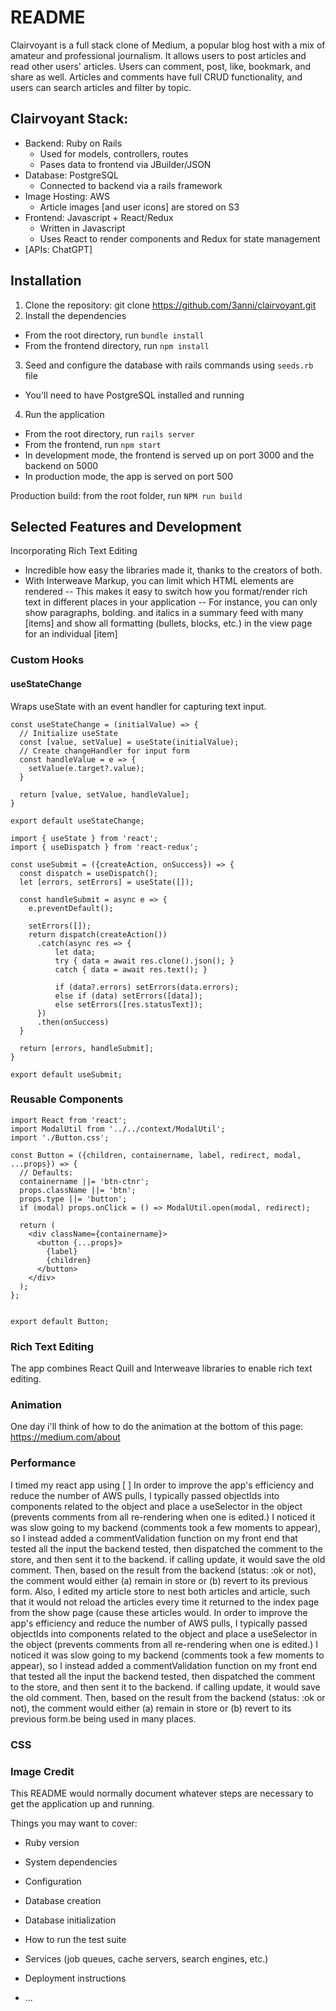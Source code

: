 # README

Clairvoyant is a full stack clone of Medium, a popular blog host with a mix of amateur and professional journalism. It allows users to post articles and read other users' articles. Users can comment, post, like, bookmark, and share as well. Articles and comments have full CRUD functionality, and users can search articles and filter by topic.

## Clairvoyant Stack:
* Backend: Ruby on Rails
  * Used for models, controllers, routes
  * Pases data to frontend via JBuilder/JSON
* Database: PostgreSQL
  * Connected to backend via a rails framework
* Image Hosting: AWS
  * Article images [and user icons] are stored on S3
* Frontend: Javascript + React/Redux
  * Written in Javascript
  * Uses React to render components and Redux for state management
* [APIs: ChatGPT]

## Installation
1. Clone the repository: git clone https://github.com/3anni/clairvoyant.git
2. Install the dependencies
  * From the root directory, run `bundle install`
  * From the frontend directory, run `npm install`
3. Seed and configure the database with rails commands using `seeds.rb` file
  * You'll need to have PostgreSQL installed and running
4. Run the application
  * From the root directory, run `rails server`
  * From the frontend, run `npm start`
  * In development mode, the frontend is served up on port 3000 and the backend on 5000
  * In production mode, the app is served on port 500

Production build: from the root folder, run `NPM run build`

## Selected Features and Development
Incorporating Rich Text Editing
- Incredible how easy the libraries made it, thanks to the creators of both.
- With Interweave Markup, you can limit which HTML elements are rendered
-- This makes it easy to switch how you format/render rich text in different places in your application
-- For instance, you can only show paragraphs, bolding. and italics in a summary feed with many [items] and show all formatting (bullets, blocks, etc.) in the view page for an individual [item]

### Custom Hooks
#### useStateChange
Wraps useState with an event handler for capturing text input.
```
const useStateChange = (initialValue) => {
  // Initialize useState
  const [value, setValue] = useState(initialValue);
  // Create changeHandler for input form
  const handleValue = e => {
    setValue(e.target?.value);
  }

  return [value, setValue, handleValue];
}

export default useStateChange;
```


```
import { useState } from 'react';
import { useDispatch } from 'react-redux';

const useSubmit = ({createAction, onSuccess}) => {
  const dispatch = useDispatch();
  let [errors, setErrors] = useState([]);

  const handleSubmit = async e => {
    e.preventDefault();

    setErrors([]);
    return dispatch(createAction())
      .catch(async res => {
          let data;
          try { data = await res.clone().json(); }
          catch { data = await res.text(); }

          if (data?.errors) setErrors(data.errors);
          else if (data) setErrors([data]);
          else setErrors([res.statusText]);
      })
      .then(onSuccess)
  }

  return [errors, handleSubmit];
}

export default useSubmit;

```

### Reusable Components
```
import React from 'react';
import ModalUtil from '../../context/ModalUtil';
import './Button.css';

const Button = ({children, containername, label, redirect, modal, ...props}) => {
  // Defaults:
  containername ||= 'btn-ctnr';
  props.className ||= 'btn';
  props.type ||= 'button';
  if (modal) props.onClick = () => ModalUtil.open(modal, redirect);

  return (
    <div className={containername}>
      <button {...props}>
        {label}
        {children}
      </button>
    </div>
  );
};


export default Button;
```

### Rich Text Editing
The app combines React Quill and Interweave libraries to enable rich text editing.

### Animation


One day i'll think of how to do the animation at the bottom of this page:
https://medium.com/about

### Performance
I timed my react app using [ ]
In order to improve the app's efficiency and reduce the number of AWS pulls, I typically passed objectIds into components related to the object and place a useSelector in the object (prevents comments from all re-rendering when one is edited.) I noticed it was slow going to my backend (comments took a few moments to appear), so I instead added a commentValidation function on my front end that tested all the input the backend tested, then dispatched the comment to the store, and then sent it to the backend. if calling update, it would save the old comment. Then, based on the result from the backend (status: :ok or not), the comment would either (a) remain in store or (b) revert to its previous form.
Also, I edited my article store to nest both articles and article, such that it would not reload the articles every time it returned to the index page from the show page (cause these articles would.
In order to improve the app's efficiency and reduce the number of AWS pulls, I typically passed objectIds into components related to the object and place a useSelector in the object (prevents comments from all re-rendering when one is edited.) I noticed it was slow going to my backend (comments took a few moments to appear), so I instead added a commentValidation function on my front end that tested all the input the backend tested, then dispatched the comment to the store, and then sent it to the backend. if calling update, it would save the old comment. Then, based on the result from the backend (status: :ok or not), the comment would either (a) remain in store or (b) revert to its previous form.be being used in many places.


### CSS



### Image Credit



This README would normally document whatever steps are necessary to get the
application up and running.

Things you may want to cover:

* Ruby version

* System dependencies

* Configuration

* Database creation

* Database initialization

* How to run the test suite

* Services (job queues, cache servers, search engines, etc.)

* Deployment instructions

* ...
